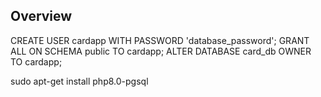 ## Overview


CREATE USER cardapp WITH PASSWORD 'database_password';
GRANT ALL ON SCHEMA public TO cardapp;
ALTER DATABASE card_db OWNER TO cardapp;

sudo apt-get install php8.0-pgsql

